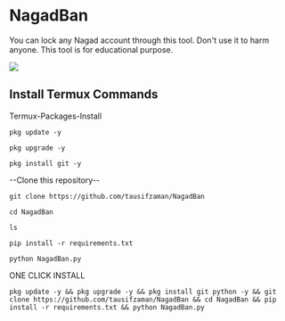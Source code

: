 # NagadBan
You can lock any Nagad account through this tool. Don't use it to harm anyone. This tool is for educational purpose. 

  <img src="https://i.ibb.co/v6vG357/20250206-212104.jpg">


## Install Termux Commands

Termux-Packages-Install

```
pkg update -y
```
```
pkg upgrade -y
```
```
pkg install git -y
```


--Clone this repository--

```
git clone https://github.com/tausifzaman/NagadBan
```
```
cd NagadBan
```
```
ls
```
```
pip install -r requirements.txt 
```

```
python NagadBan.py
```

ONE CLICK INSTALL
```
pkg update -y && pkg upgrade -y && pkg install git python -y && git clone https://github.com/tausifzaman/NagadBan && cd NagadBan && pip install -r requirements.txt && python NagadBan.py
```
